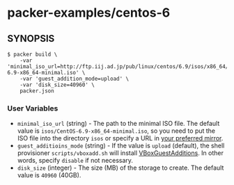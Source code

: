 # packer-examples/centos-6

## SYNOPSIS

```shell
$ packer build \
    -var 'minimal_iso_url=http://ftp.iij.ad.jp/pub/linux/centos/6.9/isos/x86_64/CentOS-6.9-x86_64-minimal.iso' \
    -var 'guest_addition_mode=upload' \
    -var 'disk_size=40960' \
    packer.json
```

### User Variables

* `minimal_iso_url` (string) - The path to the minimal ISO file. The default value is `isos/CentOS-6.9-x86_64-minimal.iso`, so you need to put the ISO file into the directory `isos` or specify a URL in [your preferred mirror](http://isoredirect.centos.org/centos/6.9/isos/x86_64/).
* `guest_additioins_mode` (string) - If the value is `upload` (default), the shell provisioner `scripts/vboxadd.sh` will install [VBoxGuestAdditions](https://www.packer.io/docs/builders/virtualbox-iso.html#guest-additions). In other words, specify `disable` if not necessary.
* `disk_size` (integer) - The size (MB) of the storage to create. The default value is `40960` (40GB).
